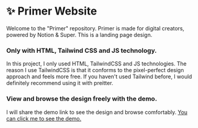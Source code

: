 <h1 >✨ Primer Website</h1>

<p>Welcome to the "Primer" repository. Primer is made for digital creators, powered by Notion &amp; Super. This is a landing page design.</p>
<h3>Only with HTML, Tailwind CSS and JS technology.</h3>
<p>In this project, I only used HTML, TailwindCSS and JS technologies. The reason I use TailwindCSS is that it conforms to the pixel-perfect design approach and feels more free. If you haven't used Tailwind before, I would definitely recommend using it with preitter.</p>

<h3>View and browse the design freely with the demo.</h3>
<p>I will share the demo link to see the design and browse comfortably. <a href="https://primer-super.vercel.app/" target="_blank">You can click me to see the demo.</a></p>

